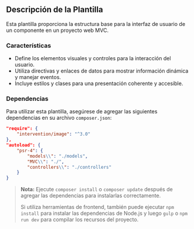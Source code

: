 ## Descripción de la Plantilla

Esta plantilla proporciona la estructura base para la interfaz de usuario de un componente en un proyecto web MVC.

### Características

- Define los elementos visuales y controles para la interacción del usuario.
- Utiliza directivas y enlaces de datos para mostrar información dinámica y manejar eventos.
- Incluye estilos y clases para una presentación coherente y accesible.

### Dependencias

Para utilizar esta plantilla, asegúrese de agregar las siguientes dependencias en su archivo `composer.json`:

```json
"require": {
    "intervention/image": "^3.0"
},
"autoload": {
    "psr-4": {
        "models\\": "./models",
        "MVC\\": "./",
        "controllers\\": "./controllers"
    }
}
```

> **Nota:** Ejecute `composer install` o `composer update` después de agregar las dependencias para instalarlas correctamente.
>
> Si utiliza herramientas de frontend, también puede ejecutar `npm install` para instalar las dependencias de Node.js y luego `gulp` o `npm run dev` para compilar los recursos del proyecto.



